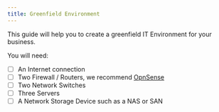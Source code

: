```yaml
---
title: Greenfield Environment
---
```


This guide will help you to create a greenfield IT Environment for your business.

You will need:

- [ ] An Internet connection
- [ ] Two Firewall / Routers, we recommend [OpnSense](https://opnsense.org/)
- [ ] Two Network Switches
- [ ] Three Servers
- [ ] A Network Storage Device such as a NAS or SAN
